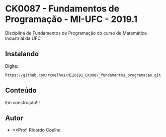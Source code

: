 # CK0087 - Fundamentos de Programação - MI-UFC - 2019.1
Disciplina de Fundamentos de Programação do curso de Matemática Industrial da UFC

## Instalando
Digite:
```
https://github.com/rcoelhos/MI20191_CK0087_fundamentos_programacao.git
```

## Conteúdo
Em construção!!!

## Autor
* **Prof. Ricardo Coelho
